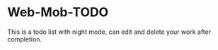 # Web-Mob-TODO
This is a todo list with night mode, can edit and delete your work after completion. 

